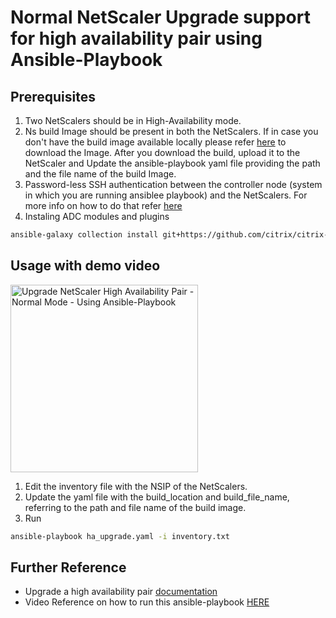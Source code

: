 # Normal NetScaler Upgrade support for high availability pair using Ansible-Playbook

## Prerequisites

1. Two NetScalers should be in High-Availability mode.
2. Ns build Image should be present in both the NetScalers. If in case you don't have the build image available locally please refer [here](https://www.citrix.com/downloads/citrix-adc/) to download the Image. After you download the build, upload it to the NetScaler and Update the ansible-playbook yaml file providing the path and the file name of the build Image.
3. Password-less SSH authentication between the controller node (system in which you are running ansiblee playbook) and the NetScalers. For more info on how to do that refer [here](https://github.com/citrix/citrix-adc-ansible-modules#usage)
4. Instaling ADC modules and plugins
```bash
ansible-galaxy collection install git+https://github.com/citrix/citrix-adc-ansible-modules.git#/ansible-collections/adc
```

## Usage with demo video

<a href="https://youtu.be/mqbfWsaX5Xc"><img src="https://www.freepnglogos.com/uploads/youtube-logo-hd-8.png" alt="Upgrade NetScaler High Availability Pair - Normal Mode - Using Ansible-Playbook" width="300"></a>


1. Edit the inventory file with the NSIP of the NetScalers.
2. Update the yaml file with the build_location and build_file_name, referring to the path and file name of the build image.
2. Run 
```bash
ansible-playbook ha_upgrade.yaml -i inventory.txt
```


## Further Reference

* Upgrade a high availability pair [documentation](https://docs.netscaler.com/en-us/citrix-adc/current-release/upgrade-downgrade-citrix-adc-appliance/upgrade-downgrade-ha-pair.html)
* Video Reference on how to run this ansible-playbook [HERE](https://youtu.be/mqbfWsaX5Xc)
